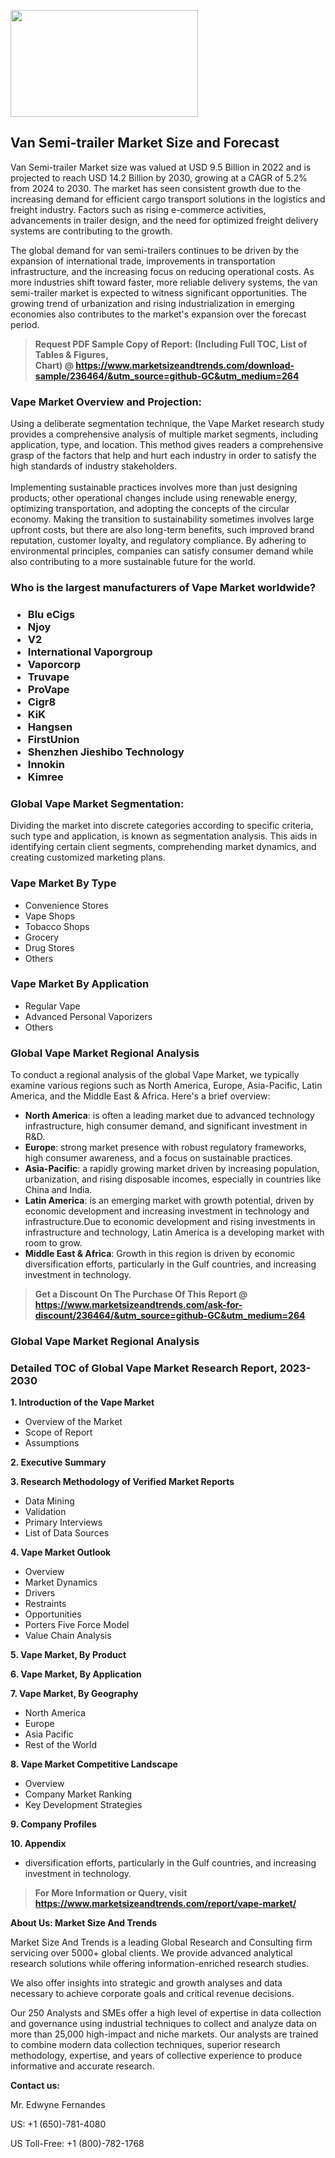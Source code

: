 <p><img class="alignnone size-medium wp-image-20088" src="https://ffe5etoiles.com/wp-content/uploads/2024/12/MST1-300x171.png" alt="" width="300" height="171" /></p><h2>Van Semi-trailer Market Size and Forecast</h2><p>Van Semi-trailer Market size was valued at USD 9.5 Billion in 2022 and is projected to reach USD 14.2 Billion by 2030, growing at a CAGR of 5.2% from 2024 to 2030. The market has seen consistent growth due to the increasing demand for efficient cargo transport solutions in the logistics and freight industry. Factors such as rising e-commerce activities, advancements in trailer design, and the need for optimized freight delivery systems are contributing to the growth.</p><p>The global demand for van semi-trailers continues to be driven by the expansion of international trade, improvements in transportation infrastructure, and the increasing focus on reducing operational costs. As more industries shift toward faster, more reliable delivery systems, the van semi-trailer market is expected to witness significant opportunities. The growing trend of urbanization and rising industrialization in emerging economies also contributes to the market's expansion over the forecast period.</p></p><blockquote id="" class=""><strong>Request PDF Sample Copy of Report: (Including Full TOC, List of Tables &amp; Figures, Chart)&nbsp;@&nbsp;<strong><a href="https://www.marketsizeandtrends.com/download-sample/236464/&utm_source=github-GC&utm_medium=264" target="_blank">https://www.marketsizeandtrends.com/download-sample/236464/&utm_source=github-GC&utm_medium=264</a></strong></strong></blockquote><h3 id="" class="">Vape Market&nbsp;Overview and Projection:</h3><p id="" class="">Using a deliberate segmentation technique, the Vape Market research study provides a comprehensive analysis of multiple market segments, including application, type, and location. This method gives readers a comprehensive grasp of the factors that help and hurt each industry in order to satisfy the high standards of industry stakeholders. <br /> <br />Implementing sustainable practices involves more than just designing products; other operational changes include using renewable energy, optimizing transportation, and adopting the concepts of the circular economy. Making the transition to sustainability sometimes involves large upfront costs, but there are also long-term benefits, such improved brand reputation, customer loyalty, and regulatory compliance. By adhering to environmental principles, companies can satisfy consumer demand while also contributing to a more sustainable future for the world.</p><h3 id="" class="">Who is the largest manufacturers of&nbsp;Vape Market worldwide?</h3><h3 class=""><p><ul><li>Blu eCigs </li><li> Njoy </li><li> V2 </li><li> International Vaporgroup </li><li> Vaporcorp </li><li> Truvape </li><li> ProVape </li><li> Cigr8 </li><li> KiK </li><li> Hangsen </li><li> FirstUnion </li><li> Shenzhen Jieshibo Technology </li><li> Innokin </li><li> Kimree</li></ul></p></h3><h3 id="" class="">Global&nbsp;Vape Market Segmentation:</h3><p id="" class="">Dividing the market into discrete categories according to specific criteria, such type and application, is known as segmentation analysis. This aids in identifying certain client segments, comprehending market dynamics, and creating customized marketing plans.</p><h3 id="" class="">Vape Market&nbsp;By Type</h3><p><p><ul><li>Convenience Stores</li><li> Vape Shops</li><li> Tobacco Shops</li><li> Grocery</li><li> Drug Stores</li><li> Others</p></li></ul></p></p><h3 id="" class="">Vape Market&nbsp;By Application</h3><p class=""><p><ul><li>Regular Vape</li><li> Advanced Personal Vaporizers</li><li> Others</li></ul></p></p><h3 id="" class="">Global Vape Market Regional Analysis</h3><p id="" class="">To conduct a regional analysis of the global Vape Market, we typically examine various regions such as North America, Europe, Asia-Pacific, Latin America, and the Middle East &amp; Africa. Here's a brief overview:</p><ul><li><strong>North America</strong>: is often a leading market due to advanced technology infrastructure, high consumer demand, and significant investment in R&amp;D.</li><li><strong>Europe</strong>: strong market presence with robust regulatory frameworks, high consumer awareness, and a focus on sustainable practices.</li><li><strong>Asia-Pacific</strong>: a rapidly growing market driven by increasing population, urbanization, and rising disposable incomes, especially in countries like China and India.</li><li><strong>Latin America</strong>: is an emerging market with growth potential, driven by economic development and increasing investment in technology and infrastructure.Due to economic development and rising investments in infrastructure and technology, Latin America is a developing market with room to grow.</li><li><strong>Middle East &amp; Africa</strong>: Growth in this region is driven by economic diversification efforts, particularly in the Gulf countries, and increasing investment in technology.</li></ul><blockquote id="" class=""><strong>Get a Discount On The Purchase Of This Report @ <strong><a href="https://www.marketsizeandtrends.com/ask-for-discount/236464/&utm_source=github-GC&utm_medium=264" target="_blank">https://www.marketsizeandtrends.com/ask-for-discount/236464/&utm_source=github-GC&utm_medium=264</a></strong></strong></blockquote><h3 id="" class="">Global Vape Market Regional Analysis</h3><h3 id="" class="">Detailed TOC of Global Vape Market Research Report, 2023-2030</h3><p id="" class=""><strong>1. Introduction of the Vape Market</strong></p><ul><li>Overview of the Market</li><li>Scope of Report</li><li>Assumptions</li></ul><p id="" class=""><strong>2. Executive Summary</strong></p><p id="" class=""><strong>3. Research Methodology of Verified Market Reports</strong></p><ul><li>Data Mining</li><li>Validation</li><li>Primary Interviews</li><li>List of Data Sources</li></ul><p id="" class=""><strong>4. Vape Market Outlook</strong></p><ul><li>Overview</li><li>Market Dynamics</li><li>Drivers</li><li>Restraints</li><li>Opportunities</li><li>Porters Five Force Model</li><li>Value Chain Analysis</li></ul><p id="" class=""><strong>5. Vape Market, By Product</strong></p><p id="" class=""><strong>6. Vape Market, By Application</strong></p><p id="" class=""><strong>7. Vape Market, By Geography</strong></p><ul><li>North America</li><li>Europe</li><li>Asia Pacific</li><li>Rest of the World</li></ul><p id="" class=""><strong>8. Vape Market Competitive Landscape</strong></p><ul><li>Overview</li><li>Company Market Ranking</li><li>Key Development Strategies</li></ul><p id="" class=""><strong>9. Company Profiles</strong></p><p id="" class=""><strong>10. Appendix</strong></p><ul><li>diversification efforts, particularly in the Gulf countries, and increasing investment in technology.</li></ul><blockquote id="" class=""><strong>For More Information or Query, visit <strong><strong><a href="https://www.marketsizeandtrends.com/report/vape-market/" target="_blank">https://www.marketsizeandtrends.com/report/vape-market/</a></strong></strong></strong></blockquote><p id="" class=""><strong>About Us: Market Size And Trends</strong></p><p id="" class="">Market Size And Trends is a leading Global Research and Consulting firm servicing over 5000+ global clients. We provide advanced analytical research solutions while offering information-enriched research studies.</p><p id="" class="">We also offer insights into strategic and growth analyses and data necessary to achieve corporate goals and critical revenue decisions.</p><p id="" class="">Our 250 Analysts and SMEs offer a high level of expertise in data collection and governance using industrial techniques to collect and analyze data on more than 25,000 high-impact and niche markets. Our analysts are trained to combine modern data collection techniques, superior research methodology, expertise, and years of collective experience to produce informative and accurate research.</p><p id="" class=""><strong>Contact us:</strong></p><p id="" class="">Mr. Edwyne Fernandes</p><p id="" class="">US: +1 (650)-781-4080</p><p id="" class="">US Toll-Free: +1 (800)-782-1768</p>
